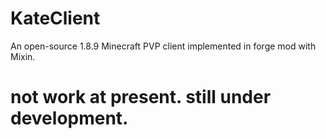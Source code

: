 # KateClient
An open-source 1.8.9 Minecraft PVP client implemented in forge mod with Mixin.

# not work at present. still under development.
